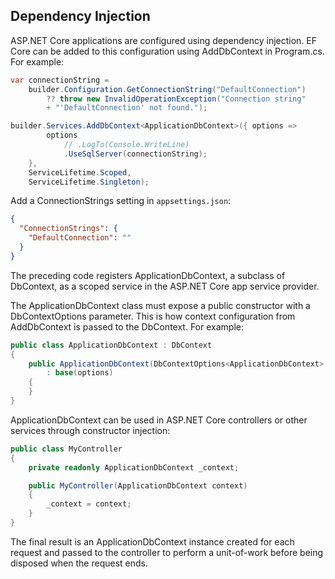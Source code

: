 ## Dependency Injection

ASP.NET Core applications are configured using dependency injection. EF Core can be added to this configuration using AddDbContext in Program.cs. For example:

```csharp
var connectionString =
    builder.Configuration.GetConnectionString("DefaultConnection")
        ?? throw new InvalidOperationException("Connection string"
        + "'DefaultConnection' not found.");

builder.Services.AddDbContext<ApplicationDbContext>({ options =>
        options
            // .LogTo(Console.WriteLine)
            .UseSqlServer(connectionString);
    },
    ServiceLifetime.Scoped,
    ServiceLifetime.Singleton);
```

Add a ConnectionStrings setting in `appsettings.json`:

```json
{
  "ConnectionStrings": {
    "DefaultConnection": ""
  }
}
```

The preceding code registers ApplicationDbContext, a subclass of DbContext, as a scoped service in the ASP.NET Core app service provider.

The ApplicationDbContext class must expose a public constructor with a DbContextOptions<ApplicationDbContext> parameter. This is how context configuration from AddDbContext is passed to the DbContext. For example:

```csharp
public class ApplicationDbContext : DbContext
{
    public ApplicationDbContext(DbContextOptions<ApplicationDbContext> options)
        : base(options)
    {
    }
}
```

ApplicationDbContext can be used in ASP.NET Core controllers or other services through constructor injection:

```csharp
public class MyController
{
    private readonly ApplicationDbContext _context;

    public MyController(ApplicationDbContext context)
    {
        _context = context;
    }
}
```

The final result is an ApplicationDbContext instance created for each request and passed to the controller to perform a unit-of-work before being disposed when the request ends.
